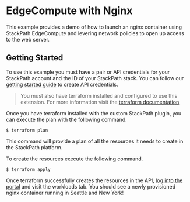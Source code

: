 # EdgeCompute with Nginx

This example provides a demo of how to launch an nginx container using StackPath EdgeCompute and levering network policies to open up access to the web server.

## Getting Started

To use this example you must have a pair or API credentials for your StackPath account and the ID of your StackPath stack.
You can follow our [getting started guide](https://stackpath.dev/docs/getting-started) to create API credentials.

> You must also have terraform installed and configured to use this extension. For more information visit the [terraform documentation](https://terraform.io/)

Once you have terraform installed with the custom StackPath plugin, you can execute the plan with the following command.

```shell
$ terraform plan
```

This command will provide a plan of all the resources it needs to create in the StackPath platform.

To create the resources execute the following command.

```shell
$ terraform apply
```

Once terraform successfully creates the resources in the API, [log into the portal](https://control.stackpath.com/) and visit the workloads tab.
You should see a newly provisioned nginx container running in Seattle and New York!
